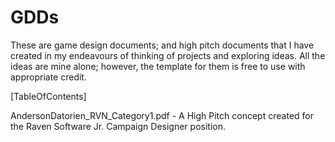 # GDDs
These are game design documents; and high pitch documents that I have created in my endeavours of thinking of projects and exploring ideas. All the ideas are mine alone; however, the template for them is free to use with appropriate credit.

[TableOfContents]

AndersonDatorien_RVN_Category1.pdf - A High Pitch concept created for the Raven Software Jr. Campaign Designer position.
